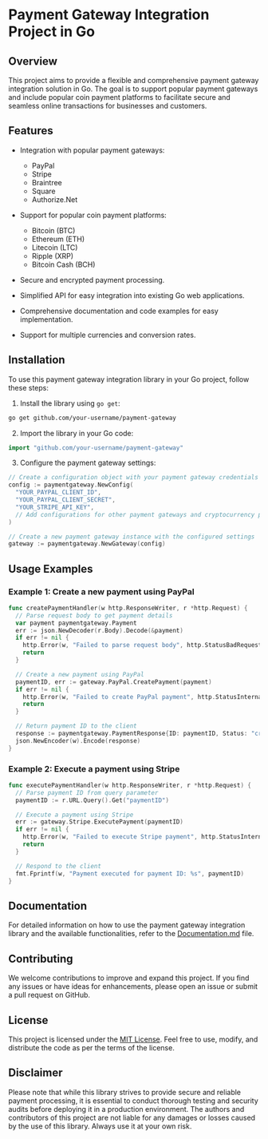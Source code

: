# Payment Gateway Integration Project in Go

## Overview

This project aims to provide a flexible and comprehensive payment gateway integration solution in Go. The goal is to support popular payment gateways and include popular coin payment platforms to facilitate secure and seamless online transactions for businesses and customers.

## Features

- Integration with popular payment gateways:
  - PayPal
  - Stripe
  - Braintree
  - Square
  - Authorize.Net

- Support for popular coin payment platforms:
  - Bitcoin (BTC)
  - Ethereum (ETH)
  - Litecoin (LTC)
  - Ripple (XRP)
  - Bitcoin Cash (BCH)

- Secure and encrypted payment processing.
- Simplified API for easy integration into existing Go web applications.
- Comprehensive documentation and code examples for easy implementation.
- Support for multiple currencies and conversion rates.

## Installation

To use this payment gateway integration library in your Go project, follow these steps:

1. Install the library using `go get`:

```bash
go get github.com/your-username/payment-gateway
```

2. Import the library in your Go code:

```go
import "github.com/your-username/payment-gateway"
```

3. Configure the payment gateway settings:

```go
// Create a configuration object with your payment gateway credentials
config := paymentgateway.NewConfig(
  "YOUR_PAYPAL_CLIENT_ID",
  "YOUR_PAYPAL_CLIENT_SECRET",
  "YOUR_STRIPE_API_KEY",
  // Add configurations for other payment gateways and cryptocurrency platforms here
)

// Create a new payment gateway instance with the configured settings
gateway := paymentgateway.NewGateway(config)
```

## Usage Examples

### Example 1: Create a new payment using PayPal

```go
func createPaymentHandler(w http.ResponseWriter, r *http.Request) {
  // Parse request body to get payment details
  var payment paymentgateway.Payment
  err := json.NewDecoder(r.Body).Decode(&payment)
  if err != nil {
    http.Error(w, "Failed to parse request body", http.StatusBadRequest)
    return
  }

  // Create a new payment using PayPal
  paymentID, err := gateway.PayPal.CreatePayment(payment)
  if err != nil {
    http.Error(w, "Failed to create PayPal payment", http.StatusInternalServerError)
    return
  }

  // Return payment ID to the client
  response := paymentgateway.PaymentResponse{ID: paymentID, Status: "created"}
  json.NewEncoder(w).Encode(response)
}
```

### Example 2: Execute a payment using Stripe

```go
func executePaymentHandler(w http.ResponseWriter, r *http.Request) {
  // Parse payment ID from query parameter
  paymentID := r.URL.Query().Get("paymentID")

  // Execute a payment using Stripe
  err := gateway.Stripe.ExecutePayment(paymentID)
  if err != nil {
    http.Error(w, "Failed to execute Stripe payment", http.StatusInternalServerError)
    return
  }

  // Respond to the client
  fmt.Fprintf(w, "Payment executed for payment ID: %s", paymentID)
}
```

## Documentation

For detailed information on how to use the payment gateway integration library and the available functionalities, refer to the [Documentation.md](.docs/Documentation.md) file.

## Contributing

We welcome contributions to improve and expand this project. If you find any issues or have ideas for enhancements, please open an issue or submit a pull request on GitHub.

## License

This project is licensed under the [MIT License](./LICENSE). Feel free to use, modify, and distribute the code as per the terms of the license.

## Disclaimer

Please note that while this library strives to provide secure and reliable payment processing, it is essential to conduct thorough testing and security audits before deploying it in a production environment. The authors and contributors of this project are not liable for any damages or losses caused by the use of this library. Always use it at your own risk.

